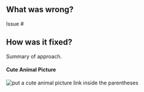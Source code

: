 ## What was wrong?

Issue #

## How was it fixed?

Summary of approach.

#### Cute Animal Picture

![put a cute animal picture link inside the parentheses]()
